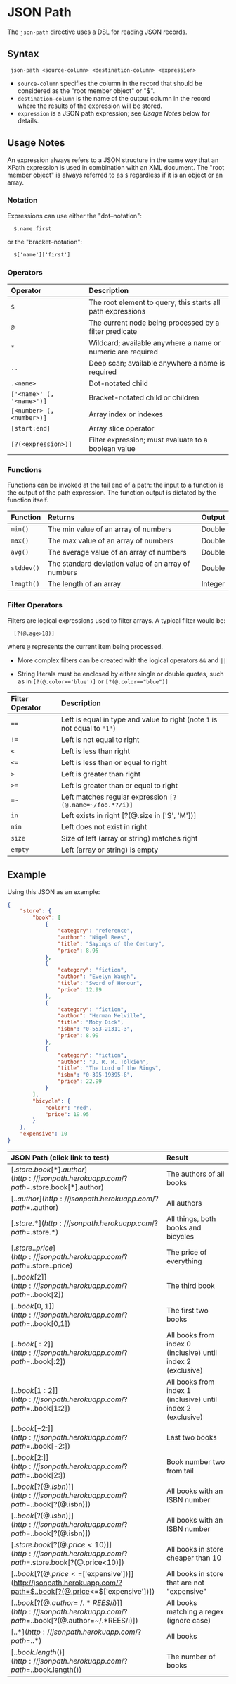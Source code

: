 # JSON Path

The `json-path` directive uses a DSL for reading JSON records.


## Syntax

```
 json-path <source-column> <destination-column> <expression>
```

* `source-column` specifies the column in the record that should be considered as the "root member object" or "$".
* `destination-column` is the name of the output column in the record where the results of the expression will be stored.
* `expression` is a JSON path expression; see _Usage Notes_ below for details.


## Usage Notes

An expression always refers to a JSON structure in the same way that an XPath expression
is used in combination with an XML document. The "root member object" is always referred
to as `$` regardless if it is an object or an array.

### Notation

Expressions can use either the "dot–notation":

```
  $.name.first
```

or the "bracket–notation":

```
  $['name']['first']
```

### Operators

| Operator                  | Description                                                 |
| :------------------------ | :---------------------------------------------------------- |
| `$`                       | The root element to query; this starts all path expressions |
| `@`                       | The current node being processed by a filter predicate      |
| `*`                       | Wildcard; available anywhere a name or numeric are required |
| `..`                      | Deep scan; available anywhere a name is required            |
| `.<name>`                 | Dot-notated child                                           |
| `['<name>' (, '<name>')]` | Bracket-notated child or children                           |
| `[<number> (, <number>)]` | Array index or indexes                                      |
| `[start:end]`             | Array slice operator                                        |
| `[?(<expression>)]`       | Filter expression; must evaluate to a boolean value         |


### Functions

Functions can be invoked at the tail end of a path: the input to a function is the output
of the path expression. The function output is dictated by the function itself.

| Function   | Returns                                             | Output  |
| :--------- | :-------------------------------------------------- | ------- |
| `min()`    | The min value of an array of numbers                | Double  |
| `max()`    | The max value of an array of numbers                | Double  |
| `avg()`    | The average value of an array of numbers            | Double  |
| `stddev()` | The standard deviation value of an array of numbers | Double  |
| `length()` | The length of an array                              | Integer |

### Filter Operators

Filters are logical expressions used to filter arrays. A typical filter would be:

```
  [?(@.age>18)]
```

where `@` represents the current item being processed.

* More complex filters can be created with the logical operators `&&` and `||`

* String literals must be enclosed by either single or double quotes, such as in
  `[?(@.color=='blue')]` or `[?(@.color=="blue")]`

| Filter Operator | Description                                                               |
| :-------------- | :------------------------------------------------------------------------ |
| `==`            | Left is equal in type and value to right (note `1` is not equal to `'1'`) |
| `!=`            | Left is not equal to right                                                |
| `<`             | Left is less than right                                                   |
| `<=`            | Left is less than or equal to right                                       |
| `>`             | Left is greater than right                                                |
| `>=`            | Left is greater than or equal to right                                    |
| `=~`            | Left matches regular expression `[?(@.name=~/foo.*?/i)]`                  |
| `in`            | Left exists in right [?(@.size in ['S', 'M'])]                            |
| `nin`           | Left does not exist in right                                              |
| `size`          | Size of left (array or string) matches right                              |
| `empty`         | Left (array or string) is empty                                           |


## Example

Using this JSON as an example:

```json
{
    "store": {
        "book": [
            {
                "category": "reference",
                "author": "Nigel Rees",
                "title": "Sayings of the Century",
                "price": 8.95
            },
            {
                "category": "fiction",
                "author": "Evelyn Waugh",
                "title": "Sword of Honour",
                "price": 12.99
            },
            {
                "category": "fiction",
                "author": "Herman Melville",
                "title": "Moby Dick",
                "isbn": "0-553-21311-3",
                "price": 8.99
            },
            {
                "category": "fiction",
                "author": "J. R. R. Tolkien",
                "title": "The Lord of the Rings",
                "isbn": "0-395-19395-8",
                "price": 22.99
            }
        ],
        "bicycle": {
            "color": "red",
            "price": 19.95
        }
    },
    "expensive": 10
}
```

| JSON Path (click link to test)                                                                                 | Result                                                       |
| :------------------------------------------------------------------------------------------------------------- | :----------------------------------------------------------- |
| [$.store.book[*].author](http://jsonpath.herokuapp.com/?path=$.store.book[*].author)                           | The authors of all books                                     |
| [$..author](http://jsonpath.herokuapp.com/?path=$..author)                                                     | All authors                                                  |
| [$.store.*](http://jsonpath.herokuapp.com/?path=$.store.*)                                                     | All things, both books and bicycles                          |
| [$.store..price](http://jsonpath.herokuapp.com/?path=$.store..price)                                           | The price of everything                                      |
| [$..book[2]](http://jsonpath.herokuapp.com/?path=$..book[2])                                                   | The third book                                               |
| [$..book[0,1]](http://jsonpath.herokuapp.com/?path=$..book[0,1])                                               | The first two books                                          |
| [$..book[:2]](http://jsonpath.herokuapp.com/?path=$..book[:2])                                                 | All books from index 0 (inclusive) until index 2 (exclusive) |
| [$..book[1:2]](http://jsonpath.herokuapp.com/?path=$..book[1:2])                                               | All books from index 1 (inclusive) until index 2 (exclusive) |
| [$..book[-2:]](http://jsonpath.herokuapp.com/?path=$..book[-2:])                                               | Last two books                                               |
| [$..book[2:]](http://jsonpath.herokuapp.com/?path=$..book[2:])                                                 | Book number two from tail                                    |
| [$..book[?(@.isbn)]](http://jsonpath.herokuapp.com/?path=$..book[?(@.isbn)])                                   | All books with an ISBN number                                |
| [$..book[?(@.isbn)]](http://jsonpath.herokuapp.com/?path=$..book[?(@.isbn)])                                   | All books with an ISBN number                                |
| [$.store.book[?(@.price<10)]](http://jsonpath.herokuapp.com/?path=$.store.book[?(@.price<10)\])                | All books in store cheaper than 10                           |
| [$..book[?(@.price<=$['expensive'])]](http://jsonpath.herokuapp.com/?path=$..book[?(@.price<=$['expensive'])]) | All books in store that are not "expensive"                  |
| [$..book[?(@.author=~/.*REES/i)]](http://jsonpath.herokuapp.com/?path=$..book[?(@.author=~/.*REES/i)])         | All books matching a regex (ignore case)                     |
| [$..*](http://jsonpath.herokuapp.com/?path=$..*)                                                               | All books                                                    |
| [$..book.length()](http://jsonpath.herokuapp.com/?path=$..book.length())                                       | The number of books                                          |
